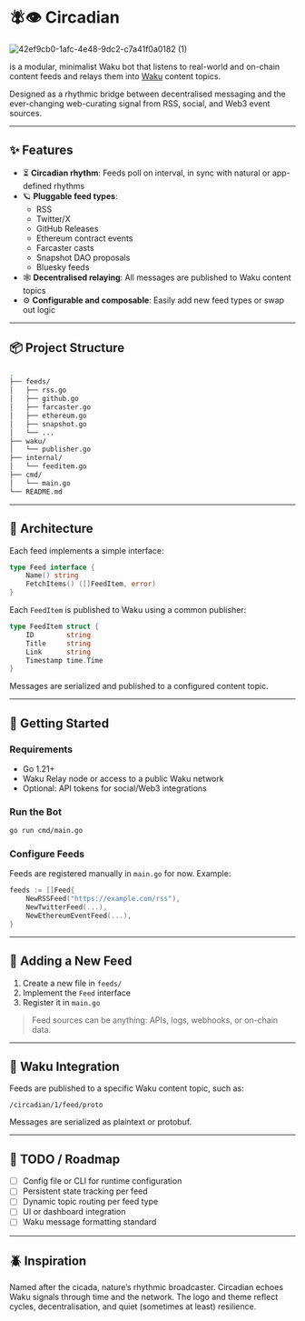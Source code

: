 # 🪰👁️ Circadian

![42ef9cb0-1afc-4e48-9dc2-c7a41f0a0182 (1)](https://github.com/user-attachments/assets/c9392543-264b-4455-bc99-e63c9557b3b6)


is a modular, minimalist Waku bot that listens to real-world and on-chain content feeds and relays them into [Waku](https://waku.org/) content topics.

Designed as a rhythmic bridge between decentralised messaging and the ever-changing web-curating signal from RSS, social, and Web3 event sources.

---

## ✨ Features

- ⏳ **Circadian rhythm**: Feeds poll on interval, in sync with natural or app-defined rhythms  
- 🪐 **Pluggable feed types**:
  - RSS
  - Twitter/X
  - GitHub Releases
  - Ethereum contract events
  - Farcaster casts
  - Snapshot DAO proposals
  - Bluesky feeds
- 🕸️ **Decentralised relaying**: All messages are published to Waku content topics
- ⚙️ **Configurable and composable**: Easily add new feed types or swap out logic

---

## 📦 Project Structure

```bash
.
├── feeds/
│   ├── rss.go
│   ├── github.go
│   ├── farcaster.go
│   ├── ethereum.go
│   ├── snapshot.go
│   └── ...
├── waku/
│   └── publisher.go
├── internal/
│   └── feeditem.go
├── cmd/
│   └── main.go
└── README.md
```

---

## 🧠 Architecture

Each feed implements a simple interface:

```go
type Feed interface {
    Name() string
    FetchItems() ([]FeedItem, error)
}
```

Each `FeedItem` is published to Waku using a common publisher:

```go
type FeedItem struct {
    ID        string
    Title     string
    Link      string
    Timestamp time.Time
}
```

Messages are serialized and published to a configured content topic.

---

## 🚀 Getting Started

### Requirements

- Go 1.21+
- Waku Relay node or access to a public Waku network
- Optional: API tokens for social/Web3 integrations

### Run the Bot

```bash
go run cmd/main.go
```

### Configure Feeds

Feeds are registered manually in `main.go` for now. Example:

```go
feeds := []Feed{
    NewRSSFeed("https://example.com/rss"),
    NewTwitterFeed(...),
    NewEthereumEventFeed(...),
}
```

---

## 🧩 Adding a New Feed

1. Create a new file in `feeds/`
2. Implement the `Feed` interface
3. Register it in `main.go`

> Feed sources can be anything: APIs, logs, webhooks, or on-chain data.

---

## 📡 Waku Integration

Feeds are published to a specific Waku content topic, such as:

```
/circadian/1/feed/proto
```

Messages are serialized as plaintext or protobuf.

---

## 🐞 TODO / Roadmap

- [ ] Config file or CLI for runtime configuration
- [ ] Persistent state tracking per feed
- [ ] Dynamic topic routing per feed type
- [ ] UI or dashboard integration
- [ ] Waku message formatting standard

---

## 🪲 Inspiration

Named after the cicada, nature’s rhythmic broadcaster. Circadian echoes Waku signals through time and the network. The logo and theme reflect cycles, decentralisation, and quiet (sometimes at least) resilience.


